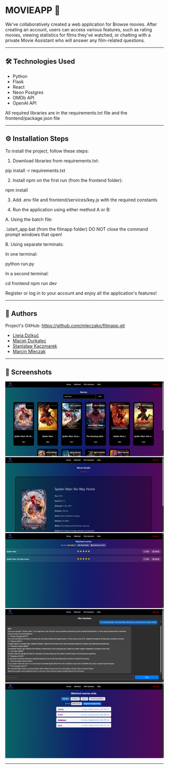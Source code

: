 # MOVIEAPP 🎥

We've collaboratively created a web application for Browse movies. After creating an account, users can access various features, such as rating movies, viewing statistics for films they've watched, or chatting with a private Movie Assistant who will answer any film-related questions.

---

## 🛠 **Technologies Used**

 - Python
 - Flask
 - React
 - Neon Postgres
 - OMDb API
 - OpenAI API

All required libraries are in the requirements.txt file and the frontend/package.json file

---

## ⚙️ **Installation Steps**

To install the project, follow these steps:

1. Download libraries from requirements.txt:

pip install -r requirements.txt

2. Install npm on the first run (from the frontend folder):

npm install

3. Add .env file and frontend/services/key.js with the required constants

4. Run the application using either method A or B:

A. Using the batch file:

.\start_app.bat (from the filmapp folder)
DO NOT close the command prompt windows that open!

B. Using separate terminals:

In one terminal:

python run.py

In a second terminal:

cd frontend
npm run dev


Register or log in to your account and enjoy all the application's features!

---

## 🤝 **Authors**

Project's GitHub: https://github.com/mleczako/filmapp.git

- [Liwia Dzikuć](https://github.com/liwiadzz)
- [Maciej Durkalec](https://github.com/maciosdur)
- [Stanisław Kaczmarek](https://github.com/stanislawkaczmarek1)
- [Marcin Mleczak](https://github.com/mleczako)

---

## 📸 **Screenshots**

![App Screenshot1](screenshots/movieapp1.png)
![App Screenshot1](screenshots/movieapp2.png)
![App Screenshot1](screenshots/movieapp3.png)
![App Screenshot1](screenshots/movieapp4.png)
![App Screenshot1](screenshots/movieapp5.png)

---

